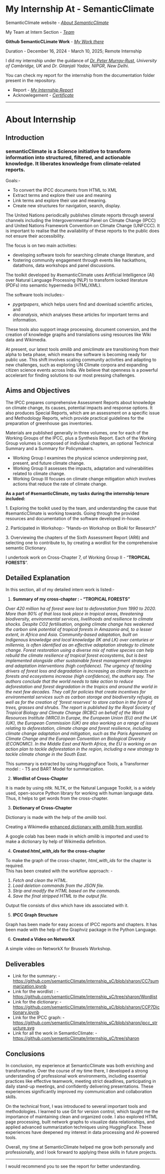 # My Internship At - SemanticClimate
SemanticClimate website - [*About SemanticClimate*](https://semanticclimate.github.io/p/en/)

My Team at Intern Section - [*Team*](https://semanticclimate.github.io/p/en/team/)

**Github SemanticCLimate Work** - [*My Work there*](https://github.com/semanticClimate/internship_sC/tree/sharon)

Duration - December 16, 2024 - March 10, 2025; Remote Internship

I did my internship under the guidance of [*Dr. Peter Murray-Rust*](https://en.wikipedia.org/wiki/Peter_Murray-Rust), *University of Cambridge, UK* and *Dr. Gitanjali Yadav, NIPGR, New Delhi*.

You can check my report for the internship from the documentation folder present in the repository.

* Report - [*My Internship Report*](https://github.com/Sharon-n789/Sharon_Intern_Work/blob/master/Documentation/My_Internship_Report.docx)
* Acknowlegement - [*Certificate*](https://github.com/Sharon-n789/Sharon_Intern_Work/blob/master/Documentation/Certificate_SC.docx)

---

# About Internship


## Introduction

### semanticClimate is a Science initiative to transform information into structured, filtered, and actionable knowledge. It liberates knowledge from climate-related reports.

Goals:-

- To convert the IPCC documents from HTML to XML
- Extract terms and explore their use and meaning
- Link terms and explore their use and meaning.
- Create new structures for navigation, search, display.

The United Nations periodically publishes climate reports through several channels including the Intergovernmental Panel on Climate Change (IPCC) and United Nations Framework Convention on Climate Change (UNFCCC). It is important to realise that the availability of these reports to the public does not ensure their accessibility.

The focus is on two main activities:

- developing software tools for searching climate change literature, and
- fostering community engagement through events like hackathons, datathons, data workshops and panel discussions.

The toolkit developed by #semanticClimate uses Artificial Intelligence (AI) over Natural Language Processing (NLP) to transform locked literature (PDFs) into semantic hypermedia (HTML/XML).

The software tools includes:-

- _pygetpapers_, which helps users find and download scientific articles, and
- _docanalysis_, which analyses these articles for important terms and information.

These tools also support image processing, document conversion, and the creation of knowledge graphs and translations using resources like Wiki data and Wikimedia.

At present, our latest tools _amilib_ and _amiclimate_ are transitioning from their alpha to beta phase, which means the software is becoming ready for public use. This shift involves scaling community activities and adapting to new challenges, such as exploring UN Climate corpora and expanding citizen science events across India. We believe that openness is a powerful accelerant for finding solutions to our most pressing challenges.

## Aims and Objectives

The IPCC prepares comprehensive Assessment Reports about knowledge on climate change, its causes, potential impacts and response options. It also produces Special Reports, which are an assessment on a specific issue and Methodology Reports, which provide practical guidelines for the preparation of greenhouse gas inventories.

Materials are published generally in three volumes, one for each of the Working Groups of the IPCC, plus a Synthesis Report. Each of the Working Group volumes is composed of individual chapters, an optional Technical Summary and a Summary for Policymakers.

- Working Group I examines the physical science underpinning past, present, and future climate change.
- Working Group II assesses the impacts, adaptation and vulnerabilities related to climate change.
- Working Group III focuses on climate change mitigation which involves actions that reduce the rate of climate change.

**As a part of #semanticClimate, my tasks during the internship tenure included:**

1\. Exploring the toolkit used by the team, and understanding the cause that #semanticClimate is working towards. Going through the provided resources and documentation of the software developed in-house.

2\. Participated in Workshop:- “Hands-on Workshop on BioAI for Research”

3\. Overviewing the chapters of the Sixth Assessment Report (AR6) and selecting one to contribute to, by creating a wordlist for the comprehensive semantic Dictionary.

I undertook work on Cross-Chapter 7, of Working Group II - “**TROPICAL FORESTS**”.

## Detailed Explanation

In this section, all of my detailed intern work is listed:-

1. **Summary of my cross-chapter : - “TROPICAL FORESTS”**

_Over 420 million ha of forest were lost to deforestation from 1990 to 2020. More than 90% of that loss took place in tropical areas, threatening biodiversity, environmental services, livelihoods and resilience to climate shocks. Despite CO2 fertilisation, ongoing climate change has weakened the carbon sink potential of tropical forests in Amazonia and, to a lesser extent, in Africa and Asia. Community-based adaptation, built on Indigenous knowledge and local knowledge (IK and LK) over centuries or millennia, is often identified as an effective adaptation strategy to climate change. Forest restoration using a diverse mix of native species can help rebuild the climate resilience of tropical forest ecosystems, but is best implemented alongside other sustainable forest management strategies and adaptation interventions (high confidence). The urgency of tackling drivers of forest loss and degradation is increasing as climate impacts on forests and ecosystems increase (high confidence), the authors say. The authors conclude that the world needs to take action to reduce deforestation and forest degradation in the tropics and around the world in the next few decades. They call for policies that create incentives for environmental services such as carbon storage and biodiversity refugia, as well as for the creation of ‘forest reserves’ to store carbon in the form of trees, grasses and shrubs. The report is published by the Royal Society of Tropical Biology and Climate Change (RCBC) on behalf of the World Resources Institute (WRCI).In Europe, the European Union (EU) and the UK (UK), the European Commission (UK) are also working on a range of issues relating to deforestation, climate change and forest resilience, including climate change adaptation and mitigation, such as the Paris Agreement on Climate Change and the European Convention on Biological Diversity (ECONOMIC). In the Middle East and North Africa, the EU is working on an action plan to tackle deforestation in the region, including a new strategy to tackle climate change in the South East._

This summary is extracted by using HuggingFace Tools, a Transformer model : - T5 and BART Model for summarization.

2. **Wordlist of Cross-Chapter**

It is made by using _nltk._ NLTK, or the Natural Language Toolkit, is a widely used, open-source Python library for working with human language data. Thus, it helps to get words from the cross-chapter.

3. **Dictionary of Cross-Chapter**

Dictionary is made with the help of the _amilib_ tool.

Creating a Wikimedia [enhanced dictionary with _amilib_ from wordlist](https://colab.research.google.com/drive/1QNETQ3bZFgOvu2iyZCZ0jM9tjTWuUiPi?usp=sharing).

A google colab has been made in which _amilib_ is imported and used to make a dictionary by help of Wikimedia definition.

4. **Created _html_with_ids_ for the cross-chapter**

To make the graph of the cross-chapter, _html_with_ids_ for the chapter is required.  
This has been created with the workflow approach: -

1. _Fetch and clean the HTML._
2. _Load deletion commands from the JSON file._
3. _Strip and modify the HTML based on the commands._
4. _Save the final stripped HTML to the output file._

Output file consists of divs which have ids associated with it.


5. **IPCC Graph Structure**

Graph has been made for easy access of IPCC reports and chapters. It has been made with the help of the Graphviz package in the Python Language.


6. **Created a Video on NetworkX**

A simple video on NetworkX for Brussels Workshop.


## Deliverables

- Link for the summary: -<https://github.com/semanticClimate/internship_sC/blob/sharon/CC7summarization.ipynb>
- Link for the wordlist : - <https://github.com/semanticClimate/internship_sC/tree/sharon/Wordlist>
- Link for the dictionary: - <https://github.com/semanticClimate/internship_sC/blob/sharon/CCP7Dictionary.ipynb>
- Link for the IPCC graph: -<https://github.com/semanticClimate/internship_sC/blob/sharon/ipcc_structure.svg>
- Link for all the work in SemanticClimate: - <https://github.com/semanticClimate/internship_sC/tree/sharon>

## Conclusions

In conclusion, my experience at SemanticClimate was both enriching and transformative. Over the course of my time there, I developed a strong understanding of professional work environments, including essential practices like effective teamwork, meeting strict deadlines, participating in daily stand-up meetings, and confidently delivering presentations. These experiences significantly improved my communication and collaboration skills.

On the technical front, I was introduced to several important tools and methodologies. I learned to use Git for version control, which taught me the importance of maintaining clean and organized code. I also explored HTML page processing, built network graphs to visualize data relationships, and applied advanced summarization techniques using HuggingFace. These experiences have deepened my interest in data processing and AI-powered tools.

Overall, my time at SemanticClimate helped me grow both personally and professionally, and I look forward to applying these skills in future projects.

---
I would recommend you to see the report for better understanding.
